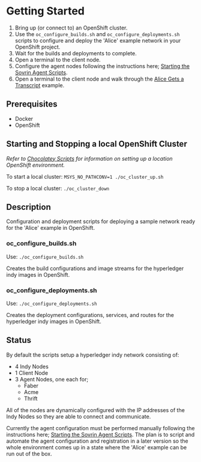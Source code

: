 # Getting Started

1. Bring up (or connect to) an OpenShift cluster.
2. Use the `oc_configure_builds.sh` and `oc_configure_deployments.sh` scripts to configure and deploy the 'Alice' example network in your OpenShift project.
3. Wait for the builds and deployments to complete.
4. Open a terminal to the client node.
5. Configure the agent nodes following the instructions here; [Starting the Sovrin Agent Scripts](https://github.com/evernym/sovrin-environments/blob/master/docker/StartIndyAgents.md).
6. Open a terminal to the client node and walk through the [Alice Gets a Transcript](https://github.com/hyperledger/indy-node/blob/master/getting-started.md#alice-gets-a-transcript) example.


## Prerequisites
* Docker
* OpenShift

## Starting and Stopping a local OpenShift Cluster

_Refer to [Chocolatey Scripts](https://github.com/WadeBarnes/dev-tools/tree/master/chocolatey) for information on setting up a location OpenShift environment._

To start a local cluster: `MSYS_NO_PATHCONV=1 ./oc_cluster_up.sh`

To stop a local cluster: `./oc_cluster_down`

## Description

Configuration and deployment scripts for deploying a sample network ready for the 'Alice' example in OpenShift.

### oc_configure_builds.sh

Use: `./oc_configure_builds.sh`

Creates the build configurations and image streams for the hyperledger indy images in OpenShift.

### oc_configure_deployments.sh

Use: `./oc_configure_deployments.sh`

Creates the deployment configurations, services, and routes for the hyperledger indy images in OpenShift.

## Status

By default the scripts setup a hyperledger indy network consisting of:
* 4 Indy Nodes
* 1 Client Node
* 3 Agent Nodes, one each for;
    * Faber
	* Acme
	* Thrift

All of the nodes are dynamically configured with the IP addresses of the Indy Nodes so they are able to connect and communicate.

Currently the agent configuration must be performed manually following the instructions here; [Starting the Sovrin Agent Scripts](https://github.com/evernym/sovrin-environments/blob/master/docker/StartSovrinAgents.md).  The plan is to script and automate the agent configuration and registration in a later version so the whole environment comes up in a state where the 'Alice' example can be run out of the box.
